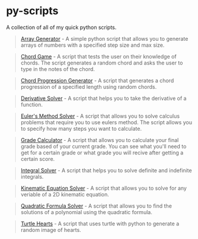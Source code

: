 # py-scripts

A collection of all of my quick python scripts.

>[Array Generator](https://github.com/spencerboggs/py-scripts/tree/main/array-generator) - A simple python script that allows you to generate arrays of numbers with a specified step size and max size.

>[Chord Game](https://github.com/spencerboggs/py-scripts/tree/main/chord-game) - A script that tests the user on their knowledge of chords. The script generates a random chord and asks the user to type in the notes of the chord.

>[Chord Progression Generator](https://github.com/spencerboggs/py-scripts/tree/main/chord-progression-generator) - A script that generates a chord progression of a specified length using random chords.

>[Derivative Solver](https://github.com/spencerboggs/py-scripts/tree/main/derivative-solver) - A script that helps you to take the derivative of a function.

>[Euler's Method Solver](https://github.com/spencerboggs/py-scripts/tree/main/eulers-method-solver) - A script that allows you to solve calculus problems that require you to use eulers method. The script allows you to specify how many steps you want to calculate.

>[Grade Calculator](https://github.com/spencerboggs/py-scripts/tree/main/grade-calculator) - A script that allows you to calculate your final grade based of your current grade. You can see what you'll need to get for a certain grade or what grade you will recive after getting a certain score.

>[Integral Solver](https://github.com/spencerboggs/py-scripts/tree/main/integral-solver) - A script that helps you to solve definite and indefinite integrals.

>[Kinematic Equation Solver](https://github.com/spencerboggs/py-scripts/tree/main/kinematic-solver) - A script that allows you to solve for any veriable of a 2D kinematic equation.

>[Quadratic Formula Solver](https://github.com/spencerboggs/py-scripts/tree/main/quadratic-formula-solver) - A script that allows you to find the solutions of a polynomial using the quadratic formula.

>[Turtle Hearts](https://github.com/spencerboggs/py-scripts/tree/main/turtle-hearts) - A script that uses turtle with python to generate a random image of hearts.

